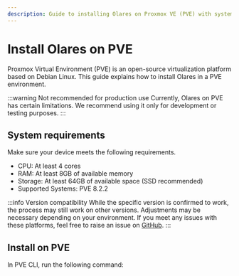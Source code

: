 ```yaml
---
description: Guide to installing Olares on Proxmox VE (PVE) with system requirements, installation commands, and step-by-step activation instructions.
---
```

# Install Olares on PVE
Proxmox Virtual Environment (PVE) is an open-source virtualization platform based on Debian Linux. This guide explains how to install Olares in a PVE environment.

:::warning Not recommended for production use
Currently, Olares on PVE has certain limitations. We recommend using it only for development or testing purposes.
:::

<!--@include: ./reusables.md{41,47}-->

## System requirements
Make sure your device meets the following requirements.

- CPU: At least 4 cores
- RAM: At least 8GB of available memory
- Storage: At least 64GB of available space (SSD recommended)
- Supported Systems: PVE 8.2.2

:::info Version compatibility
While the specific version is confirmed to work, the process may still work on other versions. Adjustments may be necessary depending on your environment. If you meet any issues with these platforms, feel free to raise an issue on [GitHub](https://github.com/beclab/Olares/issues/new).
:::

## Install on PVE

In PVE CLI, run the following command:

<!--@include: ./reusables.md{4,33}-->

<!--@include: ./activate-olares.md-->

<!--@include: ./log-in-to-olares.md-->

<!--@include: ./reusables.md{35,39}-->